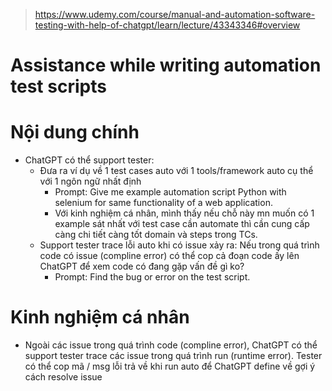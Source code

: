 > https://www.udemy.com/course/manual-and-automation-software-testing-with-help-of-chatgpt/learn/lecture/43343346#overview

# Assistance while writing automation test scripts

# Nội dung chính
- ChatGPT có thể support tester: 
    - Đưa ra ví dụ về 1 test cases auto với 1 tools/framework auto cụ thể với 1 ngôn ngữ nhất định
        - Prompt: Give me example automation script Python with selenium for same functionality of a web application.
        - Với kinh nghiệm cá nhân, mình thấy nếu chỗ này mn muốn có 1 example sát nhất với test case cần automate thì cần cung cấp càng chi tiết càng tốt domain và steps trong TCs.
    - Support tester trace lỗi auto khi có issue xảy ra: Nếu trong quá trình code có issue (compline error) có thể cop cả đoạn code ấy lên ChatGPT để xem code có đang gặp vấn đề gì ko?
        - Prompt: Find the bug or error on the test script.

# Kinh nghiệm cá nhân
- Ngoài các issue trong quá trình code (compline error), ChatGPT có thể support tester trace các issue trong quá trình run (runtime error). Tester có thể cop mã / msg lỗi trả về khi run auto để ChatGPT define về gợi ý cách resolve issue
